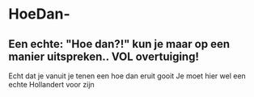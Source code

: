 # HoeDan-
## Een echte: "Hoe dan?!" kun je maar op een manier uitspreken.. VOL overtuiging!
Echt dat je vanuit je tenen een hoe dan eruit gooit
Je moet hier wel een echte Hollandert voor zijn

